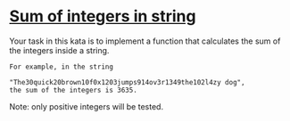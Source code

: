 # [Sum of integers in string](https://www.codewars.com/kata/598f76a44f613e0e0b000026) #

Your task in this kata is to implement a function that calculates the sum of the integers inside a string. 

    For example, in the string 

    "The30quick20brown10f0x1203jumps914ov3r1349the102l4zy dog", 
    the sum of the integers is 3635.

Note: only positive integers will be tested.
